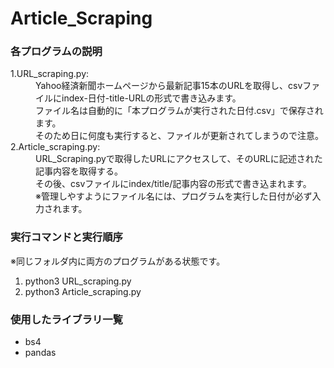 <!DOCTYPE html>
<html lang="ja">
  <head>
    <meta charset="UTF-8">
  </head>
  <body>
    <h1>Article_Scraping</h1>
    <h3>各プログラムの説明</h3>
    <dl>
      <dt>1.URL_scraping.py:</dt>
      <dd>Yahoo経済新聞ホームページから最新記事15本のURLを取得し、csvファイルにindex-日付-title-URLの形式で書き込みます。<br>
          ファイル名は自動的に「本プログラムが実行された日付.csv」で保存されます。<br>そのため日に何度も実行すると、ファイルが更新されてしまうので注意。</dd>
      <dt>2.Article_scraping.py:</dt>
      <dd>URL_Scraping.pyで取得したURLにアクセスして、そのURLに記述された記事内容を取得する。<br>
          その後、csvファイルにindex/title/記事内容の形式で書き込まれます。<br>
          ※管理しやすようにファイル名には、プログラムを実行した日付が必ず入力されます。</dd>
   </dl>
   <h3>実行コマンドと実行順序</h3>
   <p>※同じフォルダ内に両方のプログラムがある状態です。</p>
   <ol>
      <li>python3 URL_scraping.py </li>
      <li>python3 Article_scraping.py </li>
   </ol>
   <h3>使用したライブラリ一覧</h3>
   <ul>
      <li>bs4</li> 
      <li>pandas</li>
   </ul>
 </body>
</html>

